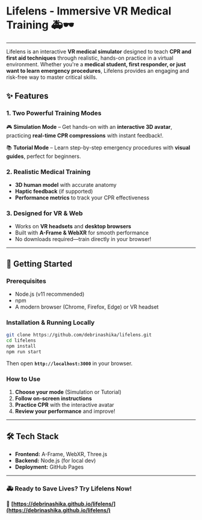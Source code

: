 # **Lifelens - Immersive VR Medical Training** 🚑🕶️  

---

Lifelens is an interactive **VR medical simulator** designed to teach **CPR and first aid techniques** through realistic, hands-on practice in a virtual environment. Whether you're a **medical student, first responder, or just want to learn emergency procedures**, Lifelens provides an engaging and risk-free way to master critical skills.  

## **✨ Features**  

### **1. Two Powerful Training Modes**  
🎮 **Simulation Mode** – Get hands-on with an **interactive 3D avatar**, practicing **real-time CPR compressions** with instant feedback!.  

📚 **Tutorial Mode** – Learn step-by-step emergency procedures with **visual guides**, perfect for beginners.  

### **2. Realistic Medical Training**  
- **3D human model** with accurate anatomy  
- **Haptic feedback** (if supported) 
- **Performance metrics** to track your CPR effectiveness  

### **3. Designed for VR & Web**  
- Works on **VR headsets** and **desktop browsers**  
- Built with **A-Frame & WebXR** for smooth performance  
- No downloads required—train directly in your browser!  

---

## **🚀 Getting Started**  

### **Prerequisites**  
- Node.js (v11 recommended)  
- npm  
- A modern browser (Chrome, Firefox, Edge) or VR headset  

### **Installation & Running Locally**  
```bash
git clone https://github.com/debrinashika/lifelens.git
cd lifelens
npm install
npm run start
```
Then open **`http://localhost:3000`** in your browser.  

### **How to Use**  
1. **Choose your mode** (Simulation or Tutorial)  
2. **Follow on-screen instructions**  
3. **Practice CPR** with the interactive avatar  
4. **Review your performance** and improve!  

---

## **🛠️ Tech Stack**  
- **Frontend:** A-Frame, WebXR, Three.js  
- **Backend:** Node.js (for local dev)  
- **Deployment:** GitHub Pages  
---

### **🚑 Ready to Save Lives? Try Lifelens Now!**  
🔗 **[https://debrinashika.github.io/lifelens/](https://debrinashika.github.io/lifelens/)**  

